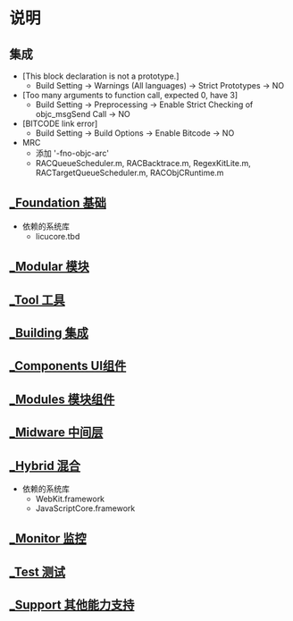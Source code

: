 # 说明

## 集成

* [This block declaration is not a prototype.]
    - Build Setting -> Warnings (All languages) -> Strict Prototypes -> NO
* [Too many arguments to function call, expected 0, have 3]
	- Build Setting -> Preprocessing -> Enable Strict Checking of objc_msgSend Call -> NO
* [BITCODE link error]
	- Build Setting -> Build Options -> Enable Bitcode -> NO
* MRC
    - 添加 '-fno-objc-arc'
    - RACQueueScheduler.m, RACBacktrace.m, RegexKitLite.m, RACTargetQueueScheduler.m, RACObjCRuntime.m

## [_Foundation 基础](_Foundation/README.md)

* 依赖的系统库
	- licucore.tbd

## [_Modular 模块](_Modular/README.md)

## [_Tool 工具](_Tool/README.md)

## [_Building 集成](_Building/README.md)

## [_Components UI组件](_Components/README.md)

## [_Modules 模块组件](_Modules/README.md)

## [_Midware 中间层](_Midware/README.md)

## [_Hybrid 混合](_Hybrid/README.md)

* 依赖的系统库
    - WebKit.framework
    - JavaScriptCore.framework

## [_Monitor 监控](_Monitor/README.md)

## [_Test 测试](_Test/README.md)

## [_Support 其他能力支持](_Support/README.md)

